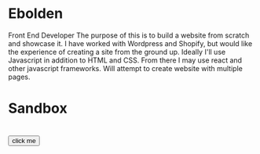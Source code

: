 # Ebolden
Front End Developer
The purpose of this is to build a website from scratch and showcase it. 
I have worked with Wordpress and Shopify, but would like the experience
of creating a site from the ground up. Ideally I'll use Javascript in addition to HTML and CSS.
From there I may use react and other javascript frameworks.
Will attempt to create website with multiple pages.

<h1>Sandbox<h1/>
  <button type="button">click me</button>

